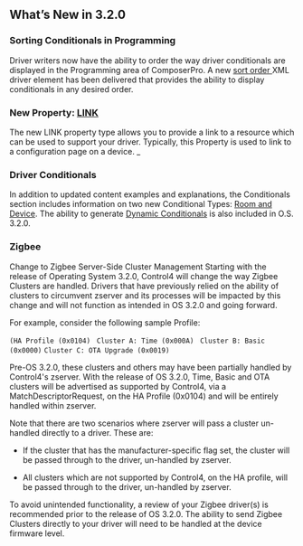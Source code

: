 ## What’s New in 3.2.0

### Sorting Conditionals in Programming

Driver writers now have the ability to order the way driver conditionals are displayed in the Programming area of ComposerPro. A new [sort order ][1]XML driver element has been delivered that provides the ability to display conditionals in any desired order. 

### New Property: [LINK][2]

The new LINK property type allows you to provide a link to a resource which can be used to support your driver. Typically, this Property is used to link to a configuration page on a device. \_ 


### Driver Conditionals

In addition to updated content examples and explanations, the Conditionals section includes information on two new Conditional Types: [Room and Device][3]. The ability to generate [Dynamic Conditionals][4] is also included in O.S. 3.2.0. 


### Zigbee

Change to Zigbee Server-Side Cluster Management 
Starting with the release of Operating System 3.2.0, Control4 will change the way Zigbee Clusters are handled. Drivers that have previously relied on the ability of clusters to circumvent zserver and its processes will be impacted by this change and will not function as intended in OS 3.2.0 and going forward.

For example, consider the following sample Profile:

`(HA Profile (0x0104)`
   ` Cluster A: Time (0x000A)`
   ` Cluster B: Basic (0x0000)`
`Cluster C: OTA Upgrade (0x0019)`

Pre-OS 3.2.0, these clusters and others may have been partially handled by Control4's zserver. With the release of OS 3.2.0, Time, Basic and OTA clusters will be advertised as supported by Control4, via a MatchDescriptorRequest, on the HA Profile (0x0104) and will be entirely handled within zserver.

Note that there are two scenarios where zserver will pass a cluster un-handled directly to a driver. These are:

- If the cluster that has the manufacturer-specific flag set, the cluster will be passed through to the driver, un-handled by zserver.

- All clusters which are not supported by Control4, on the HA profile, will be passed through to the driver, un-handled by zserver.

To avoid unintended functionality, a review of your Zigbee driver(s) is recommended prior to the release of OS 3.2.0. The ability to send Zigbee Clusters directly to your driver will need to be handled at the device firmware level.


[1]:	https://control4.github.io/docs-driverworks-fundamentals/#sorting-conditionals-in-composerpro
[2]:	https://control4.github.io/docs-driverworks-fundamentals/#properties
[3]:	https://control4.github.io/docs-driverworks-fundamentals/#conditionals
[4]:	https://control4.github.io/docs-driverworks-fundamentals/#creating-dynamic-driver-conditionals